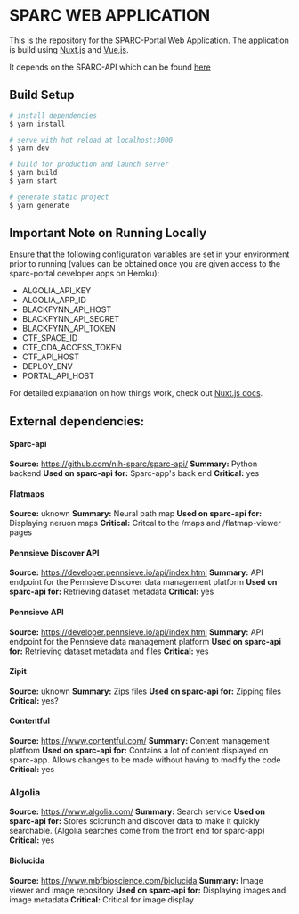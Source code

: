 # SPARC WEB APPLICATION
This is the repository for the SPARC-Portal Web Application. The application is build using [Nuxt.js](https://nuxtjs.org) and [Vue.js](https://vuejs.org/).

It depends on the SPARC-API which can be found [here](https://github.com/nih-sparc/sparc-api) 

## Build Setup

``` bash
# install dependencies
$ yarn install

# serve with hot reload at localhost:3000
$ yarn dev

# build for production and launch server
$ yarn build
$ yarn start

# generate static project
$ yarn generate
```
## Important Note on Running Locally

Ensure that the following configuration variables are set in your environment prior to running (values can be obtained once you are given access to the sparc-portal developer apps on Heroku):
* ALGOLIA_API_KEY
* ALGOLIA_APP_ID
* BLACKFYNN_API_HOST
* BLACKFYNN_API_SECRET
* BLACKFYNN_API_TOKEN
* CTF_SPACE_ID
* CTF_CDA_ACCESS_TOKEN
* CTF_API_HOST
* DEPLOY_ENV
* PORTAL_API_HOST


For detailed explanation on how things work, check out [Nuxt.js docs](https://nuxtjs.org).


## External dependencies:

#### Sparc-api 
**Source:** https://github.com/nih-sparc/sparc-api/
**Summary:** Python backend
**Used on sparc-api for:** Sparc-app's back end
**Critical:** yes

#### Flatmaps
**Source:** uknown
**Summary:** Neural path map
**Used on sparc-api for:** Displaying neruon maps
**Critical:** Critcal to the /maps and /flatmap-viewer pages

#### Pennsieve Discover API
**Source:** https://developer.pennsieve.io/api/index.html
**Summary:** API endpoint for the Pennsieve Discover data management platform
**Used on sparc-api for:** Retrieving dataset metadata 
**Critical:** yes

#### Pennsieve API
**Source:** https://developer.pennsieve.io/api/index.html
**Summary:** API endpoint for the Pennsieve  data management platform
**Used on sparc-api for:** Retrieving dataset metadata and files
**Critical:** yes

#### Zipit
**Source:** uknown
**Summary:** Zips files
**Used on sparc-api for:** Zipping files
**Critical:** yes?

#### Contentful
**Source:** https://www.contentful.com/
**Summary:** Content management platfrom
**Used on sparc-api for:** Contains a lot of content displayed on sparc-app. Allows changes to be made without having to modify the code
**Critical:** yes

### Algolia
**Source:** https://www.algolia.com/
**Summary:** Search service
**Used on sparc-api for:** Stores scicrunch and discover data to make it quickly searchable. (Algolia searches come from the front end for sparc-app)
**Critical:** yes


#### Biolucida 
**Source:** https://www.mbfbioscience.com/biolucida
**Summary:** Image viewer and image repository
**Used on sparc-api for:** Displaying images and image metadata
**Critical:** Critical for image display

